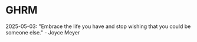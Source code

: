 # GHRM

2025-05-03: "Embrace the life you have and stop wishing that you could be someone else." - Joyce Meyer